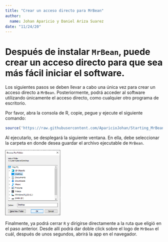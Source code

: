 ```yaml
---
title: "Crear un acceso directo para MrBean"
author:
  name: Johan Aparicio y Daniel Ariza Suarez
date: "11/24/20"
---
```

  
  
  


# Después de instalar `MrBean`, puede crear un acceso directo para que sea más fácil iniciar el software.

Los siguientes pasos se deben llevar a cabo una única vez para crear un acceso directo a `MrBean`.
Posteriormente, podrá acceder al software utilizando únicamente el acceso directo, como cualquier otro programa de escritorio.

Por favor, abra la consola de R, copie, pegue y ejecute el siguiente comando:
  

```r
source('https://raw.githubusercontent.com/AparicioJohan/Starting_MrBean/main/docs/create_MrBean_shorcut.R')
```
Al ejecutarlo, se desplegará la siguiente ventana. En ella, debe seleccionar la carpeta en donde desea guardar el archivo ejecutable de `MrBean`.


<img src="images/choose_dir.png"  class="center" width="35%" >


Finalmente, ya podrá cerrar `R` y dirigirse directamente a la ruta que eligió en el paso anterior. Desde allí podrá dar doble click sobre el logo de `MrBean` el cuál, después de unos segundos, abrirá la app en el navegador.
